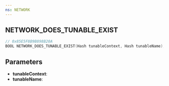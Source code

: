 ```yaml
---
ns: NETWORK
---
```

## NETWORK_DOES_TUNABLE_EXIST

```c
// 0x85E5F8B9B898B20A
BOOL NETWORK_DOES_TUNABLE_EXIST(Hash tunableContext, Hash tunableName);
```

## Parameters
* **tunableContext**:
* **tunableName**:
